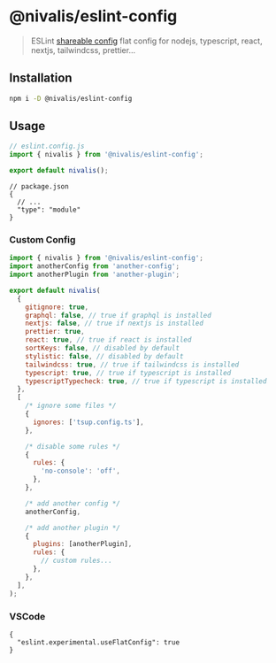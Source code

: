 # @nivalis/eslint-config

> ESLint
> [shareable config](http://eslint.org/docs/developer-guide/shareable-configs.html)
> flat config for nodejs, typescript, react, nextjs, tailwindcss, prettier...

## Installation

```bash
npm i -D @nivalis/eslint-config
```

## Usage

```js
// eslint.config.js
import { nivalis } from '@nivalis/eslint-config';

export default nivalis();
```

```jsonc
// package.json
{
  // ...
  "type": "module"
}
```

### Custom Config

```js
import { nivalis } from '@nivalis/eslint-config';
import anotherConfig from 'another-config';
import anotherPlugin from 'another-plugin';

export default nivalis(
  {
    gitignore: true,
    graphql: false, // true if graphql is installed
    nextjs: false, // true if nextjs is installed
    prettier: true,
    react: true, // true if react is installed
    sortKeys: false, // disabled by default
    stylistic: false, // disabled by default
    tailwindcss: true, // true if tailwindcss is installed
    typescript: true, // true if typescript is installed
    typescriptTypecheck: true, // true if typescript is installed
  },
  [
    /* ignore some files */
    {
      ignores: ['tsup.config.ts'],
    },

    /* disable some rules */
    {
      rules: {
        'no-console': 'off',
      },
    },

    /* add another config */
    anotherConfig,

    /* add another plugin */
    {
      plugins: [anotherPlugin],
      rules: {
        // custom rules...
      },
    },
  ],
);
```

### VSCode

```jsonc
{
  "eslint.experimental.useFlatConfig": true
}
```

